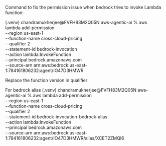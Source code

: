 Command to fix the permission issue when bedrock tries to invoke Lambda function:

(.venv) chandramukherjee@FVFH83M2Q05N aws-agentic-ai %   aws lambda add-permission \
  --region us-east-1 \
  --function-name cross-cloud-pricing \
  --qualifier 2 \
  --statement-id bedrock-invocation \
  --action lambda:InvokeFunction \
  --principal bedrock.amazonaws.com \
  --source-arn arn:aws:bedrock:us-east-1:784161806232:agent/IO47D3HMWR

  Replace the function version in qualifier

For bedrock alias
  (.venv) chandramukherjee@FVFH83M2Q05N aws-agentic-ai %   aws lambda add-permission \
  --region us-east-1 \
  --function-name cross-cloud-pricing \
  --qualifier 2 \
  --statement-id bedrock-invocation-bedrock-alias \
  --action lambda:InvokeFunction \
  --principal bedrock.amazonaws.com \
  --source-arn arn:aws:bedrock:us-east-1:784161806232:agent/IO47D3HMWR/alias/XCET2ZMQI6